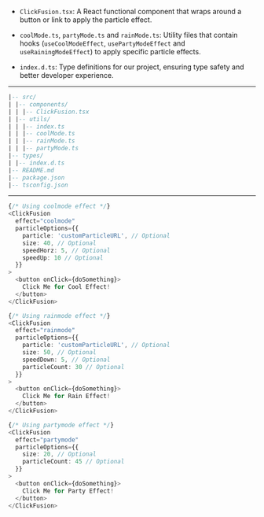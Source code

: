 - `ClickFusion.tsx`: A React functional component that wraps around a button or link to apply the particle effect.

- `coolMode.ts`, `partyMode.ts` and `rainMode.ts`: Utility files that contain hooks (`useCoolModeEffect`, `usePartyModeEffect` and `useRainingModeEffect`) to apply specific particle effects.

- `index.d.ts`: Type definitions for our project, ensuring type safety and better developer experience.

---

```sql
|-- src/
| |-- components/
| | |-- ClickFusion.tsx
| |-- utils/
| | |-- index.ts
| | |-- coolMode.ts
| | |-- rainMode.ts
| | |-- partyMode.ts
|-- types/
| |-- index.d.ts
|-- README.md
|-- package.json
|-- tsconfig.json
```
---

```ts
{/* Using coolmode effect */}
<ClickFusion 
  effect="coolmode"
  particleOptions={{
    particle: 'customParticleURL', // Optional
    size: 40, // Optional
    speedHorz: 5, // Optional
    speedUp: 10 // Optional
  }}
>
  <button onClick={doSomething}>
    Click Me for Cool Effect!
  </button>
</ClickFusion>

{/* Using rainmode effect */}
<ClickFusion
  effect="rainmode"
  particleOptions={{
    particle: 'customParticleURL', // Optional
    size: 50, // Optional
    speedDown: 5, // Optional
    particleCount: 30 // Optional
  }}
>
  <button onClick={doSomething}>
    Click Me for Rain Effect!
  </button>
</ClickFusion>

{/* Using partymode effect */}
<ClickFusion
  effect="partymode"
  particleOptions={{
    size: 20, // Optional
    particleCount: 45 // Optional
  }}
>
  <button onClick={doSomething}>
    Click Me for Party Effect!
  </button>
</ClickFusion>